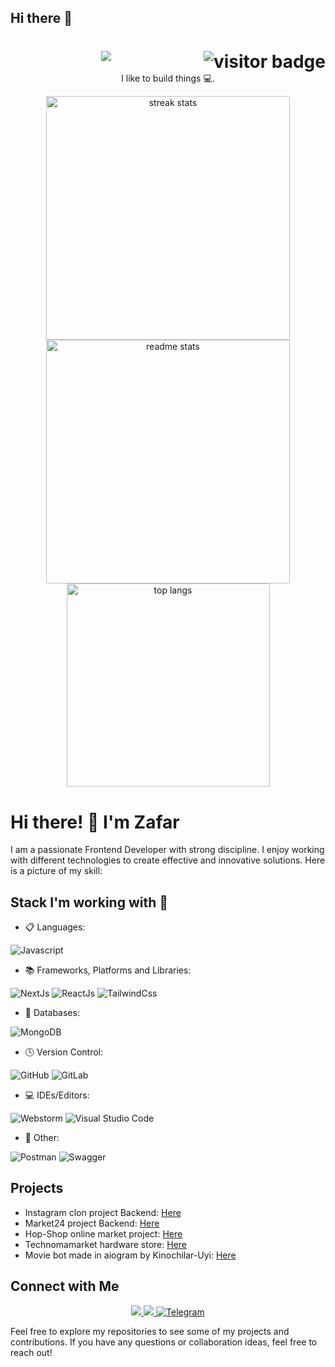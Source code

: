 ## Hi there 👋

<!--
**zafarkh1/zafarkh1** is a ✨ _special_ ✨ repository because its `README.md` (this file) appears on your GitHub profile.

Here are some ideas to get you started:

- 🔭 I’m currently working on ...
- 🌱 I’m currently learning ...
- 👯 I’m looking to collaborate on ...
- 🤔 I’m looking for help with ...
- 💬 Ask me about ...
- 📫 How to reach me: ...
- 😄 Pronouns: ...
- ⚡ Fun fact: ...
-->
<h1 align="center">
    <img src="https://readme-typing-svg.herokuapp.com/?font=Righteous&size=35&center=true&vCenter=true&width=500&height=70&duration=4000&lines=Assalomu+Alaykum!+👋;+I'm+Zafar+Khatamov!;" />
  <img align="right" src="https://visitor-badge.laobi.icu/badge?page_id=itm10.itm10" alt="visitor badge">
</h1>
<p align='center'>
I like to build things 💻.
</p>
<div align=center>
  <img width=390 src="https://github-readme-streak-stats-salesp07.vercel.app/?user=zafarkh1&count_private=true&theme=react&border_radius=10" alt="streak stats"/>
  <img width=390 src="https://github-readme-stats-salesp07.vercel.app/api?username=zafarkh1&count_private=true&show_icons=true&theme=react&rank_icon=github&border_radius=10" alt="readme stats" />
  <br/>
  <img width=325 align="center" src="https://github-readme-stats-salesp07.vercel.app/api/top-langs/?username=zafarkh1&hide=HTML&langs_count=8&layout=compact&theme=react&border_radius=10&size_weight=0.5&count_weight=0.5&exclude_repo=github-readme-stats" alt="top langs" />
</div>

# Hi there! 👋 I'm Zafar

I am a passionate Frontend Developer with strong discipline. I enjoy working with different technologies to create effective and innovative solutions. Here is a picture of my skill:


## Stack I'm working with 💼

- 📋 Languages:

![Javascript](https://img.shields.io/badge/Javascript-3670A0?style=for-the-badge&logo=Javascript&logoColor=ffdd54)


- 📚 Frameworks, Platforms and Libraries:

![NextJs](https://img.shields.io/badge/next.js-000000?style=for-the-badge&logo=nextdotjs&logoColor=white)
![ReactJs](https://img.shields.io/badge/-ReactJs-61DAFB?logo=react&logoColor=white&style=for-the-badge) 
![TailwindCss](https://img.shields.io/badge/-tailwindcss-61DAFB?logo=tailwindcss&logoColor=white&style=for-the-badge)


- 💾 Databases:

![MongoDB](https://img.shields.io/badge/-MongoDB-13aa52?style=for-the-badge&logo=mongodb&logoColor=white) 

- 🕓 Version Control:

![GitHub](https://img.shields.io/badge/github-%23121011.svg?style=for-the-badge&logo=github&logoColor=white)
![GitLab](https://img.shields.io/badge/gitlab-%23121011.svg?style=for-the-badge&logo=gitlab&logoColor=white)


- 💻 IDEs/Editors:

![Webstorm](https://img.shields.io/badge/WebStorm-000000?style=flat-square&logo=jetbrains&logoColor=white)
![Visual Studio Code](https://img.shields.io/badge/Visual%20Studio%20Code-0078d7.svg?style=for-the-badge&logo=visual-studio-code&logoColor=white)


- 🥅 Other:

![Postman](https://img.shields.io/badge/Postman-FF6C37?style=for-the-badge&logo=postman&logoColor=white) 
![Swagger](https://img.shields.io/badge/-Swagger-%23Clojure?style=for-the-badge&logo=swagger&logoColor=white)

## Projects

- Instagram clon project Backend: [Here](https://github.com/SardorPyDew/Instagram-clone)
- Market24 project Backend: [Here](https://github.com/SardorPyDew/Market24)
- Hop-Shop online market project: [Here](https://github.com/SardorPyDew/Hop_Shop)
- Technomamarket hardware store: [Here](https://github.com/SardorPyDew/Texnomarket)
- Movie bot made in aiogram by Kinochilar-Uyi: [Here](https://github.com/SardorPyDew/Kinochilar-uyi)


## Connect with Me
<div align="center"> 
  <a href="mailto:hatamovzafar7070@gmail.com">
    <img src="https://img.shields.io/badge/Gmail-333333?style=for-the-badge&logo=gmail&logoColor=red" />
  </a>
  <a href="www.linkedin.com/in/zafar-khatamov-200093267" target="_blank">
    <img src="https://img.shields.io/badge/LinkedIn-0077B5?style=for-the-badge&logo=linkedin&logoColor=white" target="_blank" />
  </a>
  <a href="https://t.me/z0h0i" target="_blank">
    <img src="https://img.shields.io/badge/Telegram-0088cc?style=for-the-badge&logo=telegram&logoColor=white" alt="Telegram" />
  </a>
</div>

Feel free to explore my repositories to see some of my projects and contributions. If you have any questions or collaboration ideas, feel free to reach out! 
